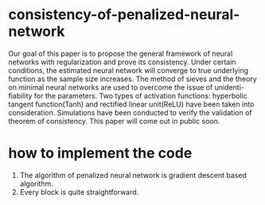# consistency-of-penalized-neural-network
Our goal of this paper is to propose the general framework of neural networks with regularization and prove
its consistency. Under certain conditions, the estimated neural network will converge
to true underlying function as the sample size increases. The method of sieves and
the theory on minimal neural networks are used to overcome the issue of unidenti-
fiability for the parameters. Two types of activation functions: hyperbolic tangent
function(Tanh) and rectified linear unit(ReLU) have been taken into consideration.
Simulations have been conducted to verify the validation of theorem of consistency.
This paper will come out in public soon.


# how to implement the code
1. The algorithm of penalized neural network is gradient descent based algorithm.
2. Every block is quite straightforward. 
